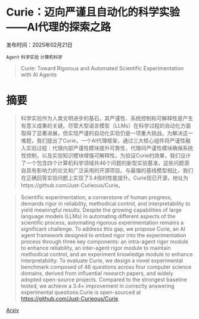 # Curie：迈向严谨且自动化的科学实验——AI代理的探索之路

发布时间：2025年02月21日

`Agent` `科学实验` `计算机科学`

> Curie: Toward Rigorous and Automated Scientific Experimentation with AI Agents

# 摘要

> 科学实验作为人类文明进步的基石，其严谨性、系统控制和可解释性是产生有意义成果的关键。尽管大型语言模型（LLMs）在科学过程的自动化方面取得了显著进展，但实现严谨的自动化实验仍是一项重大挑战。为解决这一难题，我们提出了Curie，一个AI代理框架，通过三大核心组件将严谨性融入实验过程：代理内部严谨性模块提升可靠性，代理间严谨性模块确保系统性控制，以及实验知识模块增强可解释性。为验证Curie的效果，我们设计了一个包含四个计算机科学领域共46个问题的新型实验基准，这些问题源自具有影响力的论文和广泛采用的开源项目。与最强的基线模型相比，我们在正确回答实验问题上实现了3.4倍的性能提升。Curie现已开源，地址为https://github.com/Just-Curieous/Curie。

> Scientific experimentation, a cornerstone of human progress, demands rigor in reliability, methodical control, and interpretability to yield meaningful results. Despite the growing capabilities of large language models (LLMs) in automating different aspects of the scientific process, automating rigorous experimentation remains a significant challenge. To address this gap, we propose Curie, an AI agent framework designed to embed rigor into the experimentation process through three key components: an intra-agent rigor module to enhance reliability, an inter-agent rigor module to maintain methodical control, and an experiment knowledge module to enhance interpretability. To evaluate Curie, we design a novel experimental benchmark composed of 46 questions across four computer science domains, derived from influential research papers, and widely adopted open-source projects. Compared to the strongest baseline tested, we achieve a 3.4$\times$ improvement in correctly answering experimental questions.Curie is open-sourced at https://github.com/Just-Curieous/Curie.

[Arxiv](https://arxiv.org/abs/2502.16069)